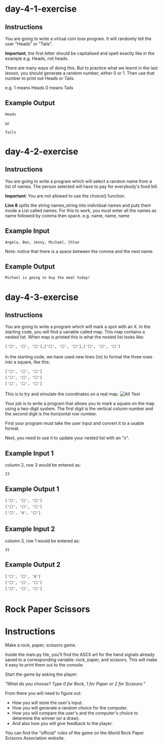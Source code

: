 # day-4-1-exercise

## Instructions
You are going to write a virtual coin toss program. It will randomly tell the user "Heads" or "Tails".

**Important**, the first letter should be capitalised and spelt exactly like in the example e.g. Heads, not heads.

There are many ways of doing this. But to practice what we learnt in the last lesson, you should generate a random number, either 0 or 1. Then use that number to print out Heads or Tails.

e.g. 1 means Heads 0 means Tails

## Example Output
```
Heads
```
or
```
Tails
```

# day-4-2-exercise

## Instructions
You are going to write a program which will select a random name from a list of names. The person selected will have to pay for everybody's food bill.

**Important**: You are not allowed to use the choice() function.

**Line 8** splits the string names_string into individual names and puts them inside a List called names. For this to work, you must enter all the names as name followed by comma then space. e.g. name, name, name

## Example Input
```
Angela, Ben, Jenny, Michael, Chloe
```
Note: notice that there is a space between the comma and the next name.

## Example Output
```
Michael is going to buy the meal today!
```

# day-4-3-exercise

## Instructions
You are going to write a program which will mark a spot with an X.
In the starting code, you will find a variable called map.
This map contains a nested list. When map is printed this is what the nested list looks like:
```
['⬜️', '⬜️', '⬜️'],['⬜️', '⬜️', '⬜️'],['⬜️', '⬜️', '⬜️']
```
In the starting code, we have used new lines (\n) to format the three rows into a square, like this:
```
['⬜️', '⬜️', '⬜️']
['⬜️', '⬜️', '⬜️']
['⬜️', '⬜️', '⬜️']
```
This is to try and simulate the coordinates on a real map.
![Alt Text](https://res.cloudinary.com/dk-find-out/image/upload/q_80,w_1440,f_auto/Co-ordinates_oggjzg.jpg)

Your job is to write a program that allows you to mark a square on the map using a two-digit system. The first digit is the vertical column number and the second digit is the horizontal row number.

First your program must take the user input and convert it to a usable format.

Next, you need to use it to update your nested list with an "x".

## Example Input 1
column 2, row 3 would be entered as:
```
23
```
## Example Output 1
```
['⬜️', '⬜️', '⬜️']
['⬜️', '⬜️', '⬜️']
['⬜️', 'X', '⬜️']
```
## Example Input 2
column 3, row 1 would be entered as:
```
31
```
## Example Output 2
```
['⬜️', '⬜️', 'X']
['⬜️', '⬜️', '⬜️']
['⬜️', '⬜️', '⬜️']
```

# Rock Paper Scissors
# Instructions
Make a rock, paper, scissors game.

Inside the main.py file, you'll find the ASCII art for the hand signals already saved to a corresponding variable: rock, paper, and scissors. This will make it easy to print them out to the console.

Start the game by asking the player:

*"What do you choose? Type 0 for Rock, 1 for Paper or 2 for Scissors."*

From there you will need to figure out:

- How you will store the user's input.
- How you will generate a random choice for the computer.
- How you will compare the user's and the computer's choice to determine the winner (or a draw).
- And also how you will give feedback to the player.

You can find the "official" rules of the game on the World Rock Paper Scissors Association website.
